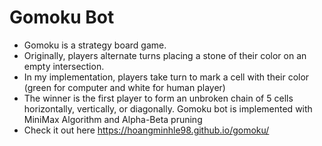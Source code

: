 # Gomoku Bot
* Gomoku is a strategy board game.
* Originally, players alternate turns placing a stone of their color on an empty intersection.
* In my implementation, players take turn to mark a cell with their color (green for computer and white for human player)
* The winner is the first player to form an unbroken chain of 5 cells horizontally, vertically, or diagonally.
Gomoku bot is implemented with MiniMax Algorithm and Alpha-Beta pruning
* Check it out here https://hoangminhle98.github.io/gomoku/
